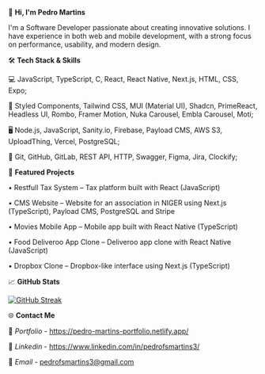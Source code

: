 👋 **Hi, I'm Pedro Martins**

I'm a Software Developer passionate about creating innovative solutions. I have experience in both web and mobile development, with a strong focus on performance, usability, and modern design.


🛠️ **Tech Stack & Skills**

💻 JavaScript, TypeScript, C, React, React Native, Next.js, HTML, CSS, Expo;

🧩 Styled Components, Tailwind CSS, MUI (Material UI), Shadcn, PrimeReact, Headless UI, Rombo, Framer Motion, Nuka Carousel, Embla Carousel, Moti;

🖥️ Node.js, JavaScript, Sanity.io, Firebase, Payload CMS, AWS S3, UploadThing, Vercel, PostgreSQL;

🔧 Git, GitHub, GitLab, REST API, HTTP, Swagger, Figma, Jira, Clockify;


🚀 **Featured Projects**

• Restfull Tax System – Tax platform built with React (JavaScript)

• CMS Website – Website for an association in NIGER using Next.js (TypeScript), Payload CMS, PostgreSQL and Stripe

• Movies Mobile App – Mobile app built with React Native (TypeScript)

• Food Deliveroo App Clone – Deliveroo app clone with React Native (JavaScript)

• Dropbox Clone – Dropbox-like interface using Next.js (TypeScript)


📈 **GitHub Stats**

[![GitHub Streak](https://streak-stats.demolab.com?user=pedrofsmartins3&hide_border=true&border_radius=5)](https://git.io/streak-stats)


🌐 **Contact Me**

💼 _Portfolio_ - https://pedro-martins-portfolio.netlify.app/

💼 _Linkedin_ - https://www.linkedin.com/in/pedrofsmartins3/

📩 _Email_ - pedrofsmartins3@gmail.com


